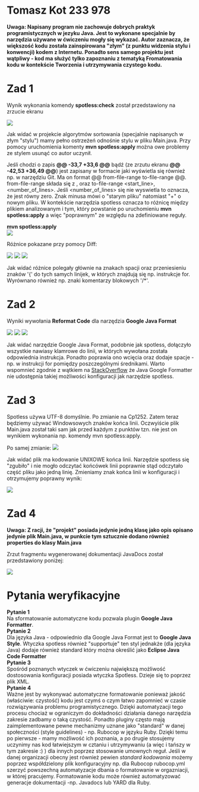 <h1>Tomasz Kot 233 978</h1>

<strong>Uwaga: Napisany program nie zachowuje dobrych praktyk programistycznych w jezyku Java. Jest to wykonane
specjalnie by narzędzia używane w ćwiczeniu mogły się wykazać. Autor zaznacza, że większość kodu została zainspirowana "złym" (z punktu widzenia stylu i konwencji) kodem
z Internetu. Ponadto sens samego projektu jest wątpliwy - kod ma służyć tylko zapoznaniu z tematyką Fromatowania kodu w kontekście Tworzenia i utrzymywania czystego kodu.</strong>

<h1>Zad 1</h1>
<p>Wynik wykonania komendy <strong>spotless:check</strong> został przedstawiony na zrzucie ekranu</p>
<img src="/zrzuty/1.JPG"/>

Jak widać w projekcie algorytmów sortowania (specjalnie napisanych w złym "stylu") mamy pełno 
ostrzeżeń odnośnie stylu w pliku Main.java. Przy pomocy uruchomienia komenty <strong>mvn spotless:apply </strong>
można owe problemy ze stylem usunąć co autor uczynił.

Jeśli chodzi o zapis <strong>@@ -33,7 +33,6 @@</strong> bądź (ze zrzutu ekranu  <strong>@@ -42,53 +36,49 @@</strong>)
jest zapisany w formacie jaki wyświetla się również np. w narzędziu Git. Ma on format @@ from-file-range to-file-range @@.
from-file-range składa się z <start-line>, <number-of-lines> oraz to-file-range <start_line>, <number_of_lines>. Jeśli <number_of_lines>
się nie wyswietla to oznacza, że jest równy zero. Znak minusa mówi o "starym pliku" natomiast "+" o nowym pliku. W kontekście narzędzia spotless
oznacza to różnicę między plikiem analizowanym i tym, który powstanie po uruchomieniu <strong>mvn spotless:apply</strong> a więc "poprawnym" ze względu
na zdefiniowane reguły.

<strong>mvn spotless:apply</strong> <br/>
<img src="zrzuty/2.JPG"/>

Różnice pokazane przy pomocy Diff:

<img src="zrzuty/3.JPG"/>
<img src="zrzuty/4.JPG"/>
<img src="zrzuty/5.JPG"/>

Jak widać różnice polegały głównie na znakach spacji oraz przeniesieniu znaków '{' do tych samych linijek, w których znajdują się np. instrukcje for.
Wyrównano również np. znaki komentarzy blokowych '/*'.
<h1>Zad 2</h1>

Wyniki wywołania <strong>Reformat Code</strong> dla narzędzia <strong>Google Java Format</strong>

<img src="zrzuty/8.JPG"/>
<img src="zrzuty/9.JPG"/>
<img src="zrzuty/10.JPG"/>

Jak widać narzędzie Google Java Format, podobnie jak spotless, dołączyło wszystkie nawiasy klamrowe do linii, w których wywołana
została odpowiednia instrukcja. Ponadto poprawia ono wcięcia oraz dodaje spacje - np. w instrukcji for pomiędzy poszczególnymi średnikami.
Warto wspomnieć zgodnie z wątkiem na <a href="https://stackoverflow.com/questions/50027892/override-google-java-format-with-spotless-maven-plugin">StackOverflow</a>
że Java Google Formatter nie udostępnia takiej możliwości konfiguracji jak narzędzie spotless.

<h1> Zad 3 </h1>

Spotless używa UTF-8 domyślnie. Po zmianie na Cp1252. Zatem teraz będziemy używać Windowsowych znaków końca linii. Oczwyiście plik Main.java został
taki sam jak przed każdym z punktów tzn. nie jest on wynikiem wykonania np. komendy mvn spotless:apply.

Po samej zmianie:
<img src="zrzuty/6.JPG"/>

Jak widać plik ma kodowanie UNIXOWE końca linii. Narzędzie spotless się "zgubiło" i nie mogło odczytać końcówek linii poprawnie stąd odczytało część pliku jako jedną linię.
Zmieniamy znak końca linii w konfiguracji i otrzymujemy poprawny wynik: 

<img src="zrzuty/7.JPG"/>

<h1>Zad 4</h1>
<strong>Uwaga: Z racji, że "projekt" posiada jedynie jedną klasę jako opis opisano jedynie plik Main.java, w punkcie tym sztucznie dodano również properties do klasy Main.java</strong>

Zrzut fragmentu wygenerowanej dokumentacji JavaDocs został przedstawiony poniżej: 

<img src="zrzuty/11.JPG" />

<h1>Pytania weryfikacyjne</h1>

<strong>Pytanie 1</strong><br/>
Na sformatowanie automatyczne kodu pozwala plugin <strong>Google Java Formatter</strong>.<br/>
<strong>Pytanie 2</strong><br/>
Dla języka Java - odpowiednio dla Google Java Format jest to <strong>Google Java Style</strong>. Wtyczka spotless również "supportuje" ten styl jednakże (dla języka Java)
dodaje również standard który można określić jako <strong>Eclipse Java Code Formatter</strong> <br/>
<strong>Pytanie 3</strong><br/>
Spośród poznanych wtyczek w ćwiczeniu największą możliwość dostosowania konfiguracji posiada wtyczka Spotless. Dzieje się to poprzez plik XML. <br/>
<strong>Pytanie 4</strong><br/>
Ważne jest by wykonywać automatyczne formatowanie ponieważ jakość (właściwie: czystość) kodu jest czymś o czym łatwo zapomnieć w czasie
rozwiązywania problemu programistycznego. Dzięki automatyzacji tego procesu chociaż w ograniczym do dokładności działania danego narzędzia zakresie zadbamy o taką czystość.
Ponadto pluginy często mają zaimplementowane pewne mechanizmy uznane jako "standard" w danej społeczności (style guidelines) - np. Rubocop w języku Ruby. Dzięki temu po pierwsze - mamy możliwość 
ich poznania, a po drugie stosujemy uczynimy nas kod łatwiejszym w cztaniu i utrzymywaniu (a więc i tańszy w tym zakresie :) ) dla innych poprzez stosowanie umownych reguł. Jeśli w danej organizacji obecny jest również pewien <i>standard kodowania</i>
możemy poprzez współdzielony plik konfiguracyjny np. dla Rubocop rubocop.yml szerzyć powszechną automatyzacje dbania o formatowanie w orgazniacji, w której pracujemy. Formatowanie kodu może również automatyzować generacje dokumentacji -np. Javadocs lub YARD dla Ruby.